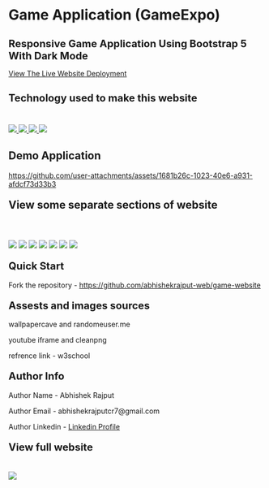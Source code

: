 #  Game Application (GameExpo)
<h1 style="font-size:20px">Responsive Game Application Using Bootstrap 5 With Dark Mode </h1>
<p><a href="https://abhishekrajput-web.github.io/game-website/">View The Live Website Deployment </a></p>

<h2 style="font-size:20px">Technology used to make this website</h2>

<div style="margin-top:40px">
 <a href="https://www.w3.org/html/" target="_blank"> <img src="https://img.icons8.com/color/94/000000/html-5.png"/> </a> 
    <a href="https://www.w3schools.com/css/default.asp" target="_blank"> <img src="https://img.icons8.com/color/94/000000/css3.png"/> </a> 
    <a href="https://www.w3schools.com/js/default.asp" target="_blank"> <img src="https://img.icons8.com/color/94/000000/javascript.png"/> </a> 
      <a href="https://www.w3schools.com/bootstrap5/default.asp" target="_blank"> <img src="https://img.icons8.com/color/94/000000/bootstrap.png"/> </a> 
</div>

<h2 style="margin-top:30px">Demo Application</h2>



https://github.com/user-attachments/assets/1681b26c-1023-40e6-a931-afdcf73d33b3




<h2 style="margin-top:20px"> View some separate sections of website</h2>

<div>
<img style="margin-top:40px" src="https://i.imgur.com/W8kycHE.jpg">
<img style="margin-top:20px" src="https://i.imgur.com/MGn7kAk.jpg">
<img style="margin-top:20px" src="https://i.imgur.com/Fl0YQcu.jpg">
<img style="margin-top:20px" src="https://i.imgur.com/NrqlYRI.jpg">
<img style="margin-top:20px" src="https://i.imgur.com/r0SvBkB.jpg">
<img style="margin-top:20px" src="https://i.imgur.com/GWUqm1D.jpg">
<img style="margin-top:20px" src="https://i.imgur.com/yf6L201.jpg">
</div>

<h2 style="margin-top:20px;font-size:20px">Quick Start</h2>
<p>Fork the repository - <a href="https://github.com/abhishekrajput-web/game-website.git">https://github.com/abhishekrajput-web/game-website</a></p>


<h2 style="margin-top:20px;font-size:20px">Assests and images sources</h2>

<p>wallpapercave and randomeuser.me</p>
<p>youtube iframe and cleanpng</p>
<p>refrence link - w3school</p>
  
<h2 style="margin-top:20px;font-size:20px">Author Info</h2>
<p>Author Name - Abhishek Rajput</p>
<p>Author Email - abhishekrajputcr7@gmail.com</p>
<p>Author Linkedin - <a href="https://linkedin.com/in/abhishek-rajput-58b5811a8">Linkedin Profile</a></p>
 

<h2 style="margin-top:20px;font-size:20px">View full website</h2>
<div>
<img style="margin-top:20px" src="https://i.imgur.com/mm8jqtT.jpg">
</div>

